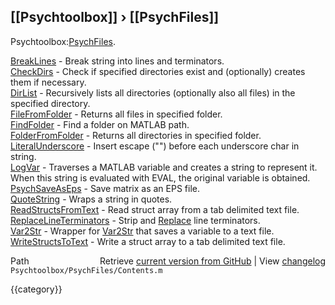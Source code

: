 ## [[Psychtoolbox]] &#8250; [[PsychFiles]]

Psychtoolbox:[PsychFiles](PsychFiles).  
  
  
  [BreakLines](BreakLines)              - Break string into lines and terminators.   
  [CheckDirs](CheckDirs)               - Check if specified directories exist and (optionally) creates them if necessary.  
  [DirList](DirList)                 - Recursively lists all directories (optionally also all files) in the specified directory.  
  [FileFromFolder](FileFromFolder)          - Returns all files in specified folder.  
  [FindFolder](FindFolder)              - Find a folder on MATLAB path.  
  [FolderFromFolder](FolderFromFolder)        - Returns all directories in specified folder.  
  [LiteralUnderscore](LiteralUnderscore)       - Insert escape ("\") before each underscore char in string.  
  [LogVar](LogVar)                  - Traverses a MATLAB variable and creates a string to represent it. When this string is evaluated with EVAL, the original variable is obtained.  
  [PsychSaveAsEps](PsychSaveAsEps)          - Save matrix as an EPS file.  
  [QuoteString](QuoteString)             - Wraps a string in quotes.  
  [ReadStructsFromText](ReadStructsFromText)     - Read struct array from a tab delimited text file.  
  [ReplaceLineTerminators](ReplaceLineTerminators)  - Strip and [Replace](Replace) line terminators.    
  [Var2Str](Var2Str)                 - Wrapper for [Var2Str](Var2Str) that saves a variable to a text file.  
  [WriteStructsToText](WriteStructsToText)      - Write a struct array to a tab delimited text file.  




<div class="code_header" style="text-align:right;">
  <span style="float:left;">Path&nbsp;&nbsp;</span> <span class="counter">Retrieve <a href=
  "https://raw.github.com/Psychtoolbox-3/Psychtoolbox-3/beta/Psychtoolbox/PsychFiles/Contents.m">current version from GitHub</a> | View <a href=
  "https://github.com/Psychtoolbox-3/Psychtoolbox-3/commits/beta/Psychtoolbox/PsychFiles/Contents.m">changelog</a></span>
</div>
<div class="code">
  <code>Psychtoolbox/PsychFiles/Contents.m</code>
</div>

{{category}}